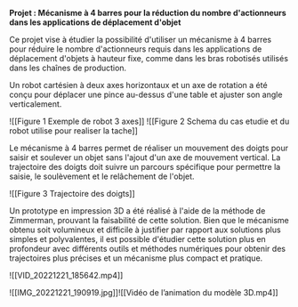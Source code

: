 **Projet : Mécanisme à 4 barres pour la réduction du nombre d'actionneurs dans les applications de déplacement d'objet**

Ce projet vise à étudier la possibilité d'utiliser un mécanisme à 4 barres pour réduire le nombre d'actionneurs requis dans les applications de déplacement d'objets à hauteur fixe, comme dans les bras robotisés utilisés dans les chaînes de production.

Un robot cartésien à deux axes horizontaux et un axe de rotation a été conçu pour déplacer une pince au-dessus d'une table et ajuster son angle verticalement.

![[Figure 1  Exemple de robot 3 axes]] ![[Figure 2  Schema du cas etudie et du robot utilise pour realiser la tache]]

Le mécanisme à 4 barres permet de réaliser un mouvement des doigts pour saisir et soulever un objet sans l'ajout d'un axe de mouvement vertical. La trajectoire des doigts doit suivre un parcours spécifique pour permettre la saisie, le soulèvement et le relâchement de l'objet.

![[Figure 3  Trajectoire des doigts]]

Un prototype en impression 3D a été réalisé à l'aide de la méthode de Zimmerman, prouvant la faisabilité de cette solution. Bien que le mécanisme obtenu soit volumineux et difficile à justifier par rapport aux solutions plus simples et polyvalentes, il est possible d'étudier cette solution plus en profondeur avec différents outils et méthodes numériques pour obtenir des trajectoires plus précises et un mécanisme plus compact et pratique.

 ![[VID_20221221_185642.mp4]]



![[IMG_20221221_190919.jpg]]![[Vidéo de l’animation du modèle 3D.mp4]]